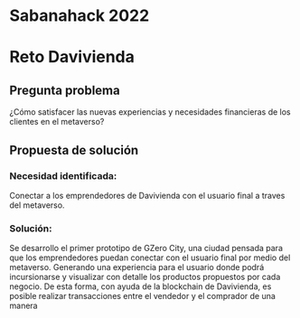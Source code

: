 # Sabanahack 2022

# Reto Davivienda

## Pregunta problema
¿Cómo satisfacer las nuevas experiencias y necesidades financieras de los clientes en el metaverso?

## Propuesta de solución

### Necesidad identificada: 
Conectar a los emprendedores de Davivienda con el usuario final a traves del metaverso.

### Solución:

Se desarrollo el primer prototipo de GZero City, una ciudad pensada para que los emprendedores puedan conectar con el usuario final por medio del metaverso. Generando una experiencia para el usuario donde podrá incursionarse y visualizar con detalle los productos propuestos por cada negocio. De esta forma, con ayuda de la blockchain de Davivienda, es posible realizar transacciones entre el vendedor y el comprador de una manera 
